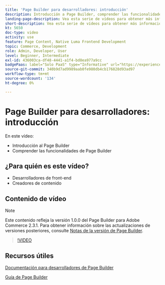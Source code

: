 ```yaml
---
title: 'Page Builder para desarrolladores: introducción'
description: Introducción a Page Builder, comprender las funcionalidades de Page Builder
landing-page-description: Vea esta serie de vídeos para obtener más información sobre Page Builder y cómo puede ampliarlo para crear experiencias de tienda óptimas [!DNL Commerce] para ti.
short-description: Vea esta serie de vídeos para obtener más información sobre Page Builder y cómo puede ampliarlo para crear experiencias de tienda óptimas [!DNL Commerce] para ti.
kt: 5650
doc-type: video
activity: use
feature: Page Content, Native Luma Frontend Development
topic: Commerce, Development
role: Admin, Developer, User
level: Beginner, Intermediate
exl-id: 436003ca-df48-4441-a1f4-bd8ea977a9cc
badgePaas: label="Solo PaaS" type="Informative" url="https://experienceleague.adobe.com/en/docs/commerce/user-guides/product-solutions" tooltip="Se aplica solo a proyectos de Adobe Commerce en la nube (infraestructura PaaS administrada por Adobe) y a proyectos locales."
source-git-commit: 340b9d7ad9989aab0fe980db4cb176828d93ad97
workflow-type: tm+mt
source-wordcount: '134'
ht-degree: 0%

---
```


# Page Builder para desarrolladores: introducción

En este vídeo:

- Introducción al Page Builder
- Comprender las funcionalidades de Page Builder

## ¿Para quién es este vídeo?

- Desarrolladores de front-end
- Creadores de contenido

## Contenido de vídeo

>[!NOTE]
>
>Este contenido refleja la versión 1.0.0 del Page Builder para Adobe Commerce 2.3.1. Para obtener información sobre las actualizaciones de versiones posteriores, consulte [Notas de la versión de Page Builder](https://experienceleague.adobe.com/docs/commerce-admin/page-builder/release-notes.html).

>[!VIDEO](https://video.tv.adobe.com/v/35709?quality=12&learn=on)

## Recursos útiles

[Documentación para desarrolladores de Page Builder](https://developer.adobe.com/commerce/frontend-core/page-builder/)

[Guía de Page Builder](https://experienceleague.adobe.com/docs/commerce-admin/page-builder/introduction.html)
